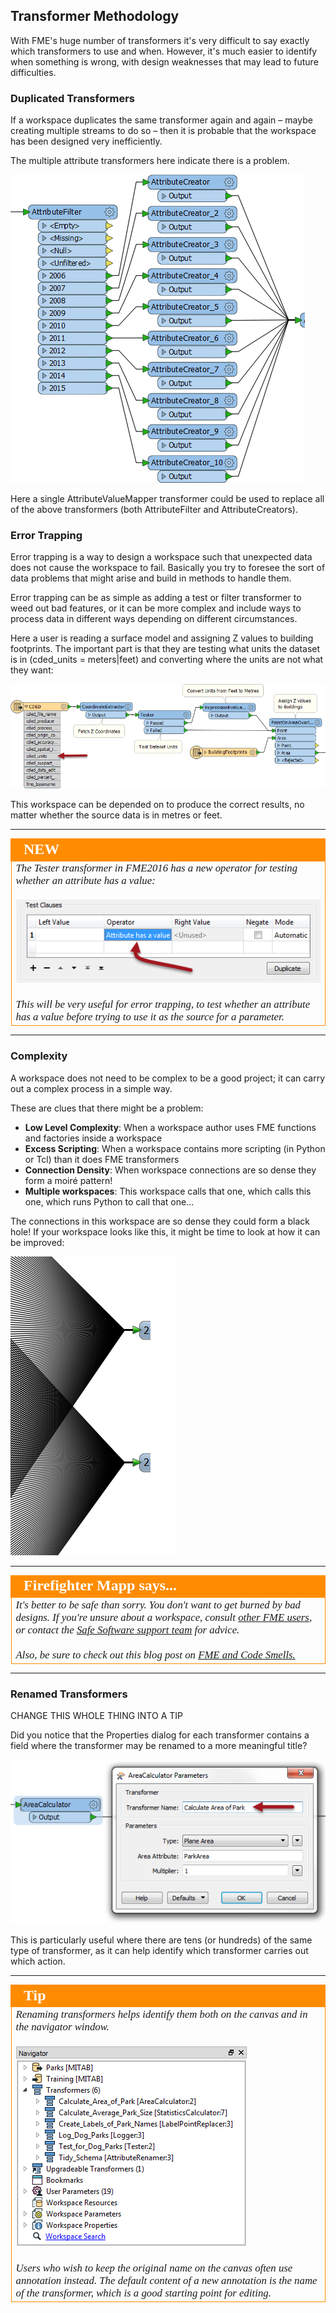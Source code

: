 ## Transformer Methodology ##

With FME's huge number of transformers it's very difficult to say exactly which transformers to use and when. However, it's much easier to identify when something is wrong, with design weaknesses that may lead to future difficulties.


### Duplicated Transformers ###
If a workspace duplicates the same transformer again and again – maybe creating multiple streams to do so – then it is probable that the workspace has been designed very inefficiently.

The multiple attribute transformers here indicate there is a problem.

![](./Images/Img3.35.DuplicatedTransformer.png)

Here a single AttributeValueMapper transformer could be used to replace all of the above transformers (both AttributeFilter and AttributeCreators).


### Error Trapping ###
Error trapping is a way to design a workspace such that unexpected data does not cause the workspace to fail. Basically you try to foresee the sort of data problems that might arise and build in methods to handle them.

Error trapping can be as simple as adding a test or filter transformer to weed out bad features, or it can be more complex and include ways to process data in different ways depending on different circumstances.

Here a user is reading a surface model and assigning Z values to building footprints. The important part is that they are testing what units the dataset is in (cded_units = meters|feet) and converting where the units are not what they want:

![](./Images/Img3.37.ErrorTrappedWorkspace.png)

This workspace can be depended on to produce the correct results, no matter whether the source data is in metres or feet.

---

<!--New Section--> 

<table style="border-spacing: 0px">
<tr>
<td style="vertical-align:middle;background-color:darkorange;border: 2px solid darkorange">
<i class="fa fa-bolt fa-lg fa-pull-left fa-fw" style="color:white;padding-right: 12px;vertical-align:text-top"></i>
<span style="color:white;font-size:x-large;font-weight: bold;font-family:serif">NEW</span>
</td>
</tr>

<tr>
<td style="border: 1px solid darkorange">
<span style="font-family:serif; font-style:italic; font-size:larger">
The Tester transformer in FME2016 has a new operator for testing whether an attribute has a value:
<br><br><img src="./Images/Img3.50.TesterHasValueParameter.png">
<br><br>This will be very useful for error trapping, to test whether an attribute has a value before trying to use it as the source for a parameter.
</span>
</td>
</tr>
</table>

---


### Complexity ###
A workspace does not need to be complex to be a good project; it can carry out a complex process in a simple way. 

These are clues that there might be a problem:

- **Low Level Complexity**: When a workspace author uses FME functions and factories inside a workspace
- **Excess Scripting**: When a workspace contains more scripting (in Python or Tcl) than it does FME transformers
- **Connection Density**: When workspace connections are so dense they form a moiré pattern!
- **Multiple workspaces**: This workspace calls that one, which calls this one, which runs Python to call that one...

The connections in this workspace are so dense they could form a black hole! If your workspace looks like this, it might be time to look at how it can be improved:

![](./Images/Img3.36.ComplexConnections.png)


---

<!--Person X Says Section-->

<table style="border-spacing: 0px">
<tr>
<td style="vertical-align:middle;background-color:darkorange;border: 2px solid darkorange">
<i class="fa fa-quote-left fa-lg fa-pull-left fa-fw" style="color:white;padding-right: 12px;vertical-align:text-top"></i>
<span style="color:white;font-size:x-large;font-weight: bold;font-family:serif">Firefighter Mapp says...</span>
</td>
</tr>

<tr>
<td style="border: 1px solid darkorange">
<span style="font-family:serif; font-style:italic; font-size:larger">
It's better to be safe than sorry. You don't want to get burned by bad designs. If you're unsure about a workspace, consult <a href="https://knowledge.safe.com/questions/index.html">other FME users</a>, or contact the <a href="http://www.safe.com/support">Safe Software support team</a> for advice.
<br><br>Also, be sure to check out this blog post on <a href="https://blog.safe.com/2015/06/fmeevangelist136/">FME and Code Smells.</a></span>
</td>
</tr>
</table>

---

### Renamed Transformers ###
CHANGE THIS WHOLE THING INTO A TIP

Did you notice that the Properties dialog for each transformer contains a field where the transformer may be renamed to a more meaningful title?

![](./Images/Img3.27.RenamingTransformers.png)

This is particularly useful where there are tens (or hundreds) of the same type of transformer, as it can help identify which transformer carries out which action.

---

<!--Tip Section--> 

<table style="border-spacing: 0px">
<tr>
<td style="vertical-align:middle;background-color:darkorange;border: 2px solid darkorange">
<i class="fa fa-info-circle fa-lg fa-pull-left fa-fw" style="color:white;padding-right: 12px;vertical-align:text-top"></i>
<span style="color:white;font-size:x-large;font-weight: bold;font-family:serif">Tip</span>
</td>
</tr>

<tr>
<td style="border: 1px solid darkorange">
<span style="font-family:serif; font-style:italic; font-size:larger">
Renaming transformers helps identify them both on the canvas and in the navigator window.
<br><br><img src="./Images/Img3.28.RenamedTransformersInNavigator.png">
<br><br>Users who wish to keep the original name on the canvas often use annotation instead. The default content of a new annotation is the name of the transformer, which is a good starting point for editing.
</span>
</td>
</tr>
</table>